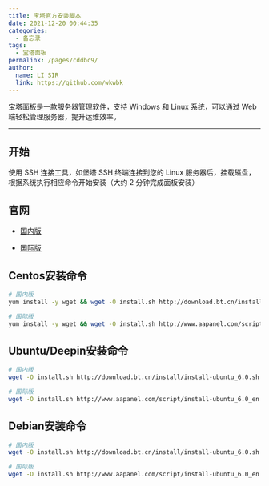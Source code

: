 ```yaml
---
title: 宝塔官方安装脚本
date: 2021-12-20 00:44:35
categories: 
  - 备忘录
tags: 
  - 宝塔面板
permalink: /pages/cddbc9/
author: 
  name: LI SIR
  link: https://github.com/wkwbk
---
```

宝塔面板是一款服务器管理软件，支持 Windows 和 Linux 系统，可以通过 Web 端轻松管理服务器，提升运维效率。

<!-- more -->

---

## 开始

使用 SSH 连接工具，如堡塔 SSH 终端连接到您的 Linux 服务器后，挂载磁盘，根据系统执行相应命令开始安装（大约 2 分钟完成面板安装）

## 官网

- [国内版](https://www.bt.cn/)

- [国际版](https://www.aapanel.com)

## Centos安装命令

```bash
# 国内版
yum install -y wget && wget -O install.sh http://download.bt.cn/install/install_6.0.sh && sh install.sh
```

```bash
# 国际版
yum install -y wget && wget -O install.sh http://www.aapanel.com/script/install_6.0_en.sh && bash install.sh
```

## Ubuntu/Deepin安装命令

```bash
# 国内版
wget -O install.sh http://download.bt.cn/install/install-ubuntu_6.0.sh && sudo bash install.sh
```

```bash
# 国际版
wget -O install.sh http://www.aapanel.com/script/install-ubuntu_6.0_en.sh && sudo bash install.sh
```

## Debian安装命令

```bash
# 国内版
wget -O install.sh http://download.bt.cn/install/install-ubuntu_6.0.sh && bash install.sh
```

```bash
# 国际版
wget -O install.sh http://www.aapanel.com/script/install-ubuntu_6.0_en.sh && bash install.sh
```
